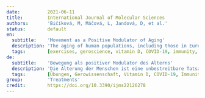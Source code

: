```yaml
---
date:          2021-06-11
title:         International Journal of Molecular Sciences
authors:       'Bičíková, M, Máčová, L, Jandová, D, et al.'
status:        default
en:
  subtitle:    'Movement as a Positive Modulator of Aging'
  description: 'The aging of human populations, including those in Europe, is an indisputable fact. The challenge for the future is not simply prolonging human life at any cost or by any means but rather extending self-sufficiency and quality of life. Even in the most advanced societies, the eternal questions remain. Who will take care of the older generations? Will adult children’s own circumstances be sufficient to support family members as they age? For a range of complex reasons, including socioeconomic conditions, adult children are often unable or unwilling to assume responsibility for the care of older family members. For this reason, it is imperative that aging adults maintain their independence and self-care for as long as possible. Movement is an important part of self-sufficiency. Moreover, movement has been shown to improve patients’ clinical status. At a time when the coronavirus pandemic is disrupting the world, older people are among the most vulnerable. Our paper explores current knowledge and offers insights into the significant benefits of movement for the elderly, including improved immunity. We discuss the biochemical processes of aging and the counteractive effects of exercise and endogenous substances, such as vitamin D.'
  tags:        [exercises, geroscience, vitamin D, COVID-19, immunity, irisin, stress, brain-derived neurotrophic factor (BDNF)]
de:
  subtitle:    'Bewegung als positiver Modulator des Alterns'
  description: 'Die Alterung der Menschen ist eine unbestreitbare Tatsache auch in Europa. Die Herausforderung für die Zukunft besteht nicht einfach darin, das menschliche Leben um jeden Preis und mit allen Mitteln zu verlängern, sondern vielmehr darin, die Selbstversorgung und die Lebensqualität zu erhöhen. Selbst in den fortschrittlichsten Gesellschaften bleiben die ewigen Fragen bestehen. Wer wird sich um die älteren Generationen kümmern? Werden die eigenen Lebensumstände der erwachsenen Kinder ausreichen, um die Familienmitglieder im Alter zu unterstützen? Aus einer Reihe komplexer Gründe, einschließlich sozioökonomischer Bedingungen, sind erwachsene Kinder oft nicht in der Lage oder nicht bereit, die Verantwortung für die Pflege älterer Familienmitglieder zu übernehmen. Aus diesem Grund ist es unerlässlich, dass alternde Erwachsene ihre Unabhängigkeit und Selbstversorgung so lange wie möglich aufrechterhalten. Bewegung ist ein wichtiger Bestandteil der Selbstversorgung. Außerdem hat sich gezeigt, dass Bewegung den klinischen Zustand der Patienten verbessert. In einer Zeit, in der die Coronavirus-Pandemie die Welt erschüttert, gehören ältere Menschen zu den am meisten gefährdeten. Unser Beitrag untersucht den aktuellen Wissensstand und bietet Einblicke in die bedeutenden Vorteile von Bewegung für ältere Menschen, einschließlich einer verbesserten Immunität. Wir erörtern die biochemischen Prozesse des Alterns und die entgegenwirkenden Effekte von Bewegung und körpereigenen Substanzen wie Vitamin D.' 
  tags:        [Übungen, Gerowissenschaft, Vitamin D, COVID-19, Immunität, Irisin, Stress, neurotropher Faktor des Gehirns (BDNF)]
group:         'Treatments'
credit:        https://doi.org/10.3390/ijms22126278
---
```

